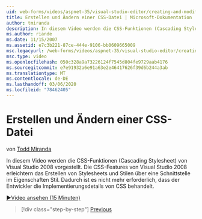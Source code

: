 ```yaml
---
uid: web-forms/videos/aspnet-35/visual-studio-editor/creating-and-modifying-a-css-file
title: Erstellen und Ändern einer CSS-Datei | Microsoft-Dokumentation
author: tmiranda
description: In diesem Video werden die CSS-Funktionen (Cascading Stylesheet) von Visual Studio 2008 vorgestellt. Die CSS-Features von Visual Studio 2008 erleichtern das Erstellen von Stylesheets a...
ms.author: riande
ms.date: 11/15/2007
ms.assetid: e7c3b221-87ce-444e-9106-bb0609665009
msc.legacyurl: /web-forms/videos/aspnet-35/visual-studio-editor/creating-and-modifying-a-css-file
msc.type: video
ms.openlocfilehash: 050c328a9a73226124f7545d804fe9729aab4176
ms.sourcegitcommit: e7e91932a6e91a63e2e46417626f39d6b244a3ab
ms.translationtype: MT
ms.contentlocale: de-DE
ms.lasthandoff: 03/06/2020
ms.locfileid: "78462405"
---
```

# <a name="creating-and-modifying-a-css-file"></a>Erstellen und Ändern einer CSS-Datei

von [Todd Miranda](https://github.com/tmiranda)

In diesem Video werden die CSS-Funktionen (Cascading Stylesheet) von Visual Studio 2008 vorgestellt. Die CSS-Features von Visual Studio 2008 erleichtern das Erstellen von Stylesheets und Stilen über eine Schnittstelle im Eigenschaften Stil. Dadurch ist es nicht mehr erforderlich, dass der Entwickler die Implementierungsdetails von CSS behandelt.

[&#9654;Video ansehen (15 Minuten)](https://channel9.msdn.com/Blogs/ASP-NET-Site-Videos/creating-and-modifying-a-css-file)

> [!div class="step-by-step"]
> [Previous](quick-tour-of-the-visual-studio-2008-integrated-development-environment.md)
